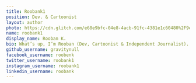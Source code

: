 ```yaml
---
title: Roobank1
position: Dev. & Cartoonist
layout: author
photo: https://cdn.glitch.com/e68e9bfc-04e8-4acb-91fc-4381e1c60480%2F9eiC-ks7_400x400.jpg
name: roobank1
display_name: Rooban K.
bio: What’s up, I’m Rooban (Dev, Cartoonist & Independent Journalist). 
github_username: gravitynull
facebook_username: roobenk
twitter_username: roobank1
instagram_username: roobank1
linkedin_username: roobank
---
```


